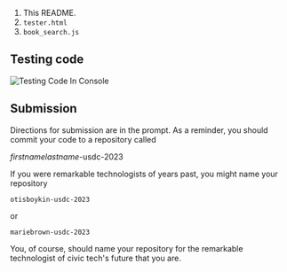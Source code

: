1. This README.
1. `tester.html`
1. `book_search.js` 

## Testing code

![Testing Code In Console](//Users/olvinbolanos/Desktop?raw=true "Console")

## Submission

Directions for submission are in the prompt. As a reminder, you should commit your code to a repository called

*firstnamelastname*-usdc-2023

If you were remarkable technologists of years past, you might name your repository

`otisboykin-usdc-2023`

or 

`mariebrown-usdc-2023`

You, of course, should name your repository for the remarkable technologist of civic tech's future that you are.
